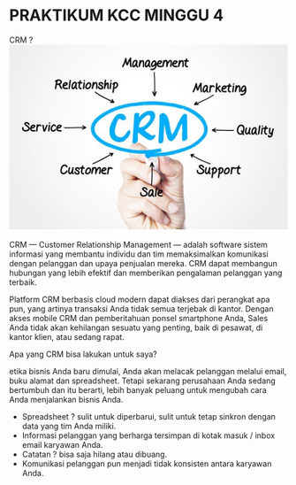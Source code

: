 # PRAKTIKUM KCC MINGGU 4

CRM ?
![alt text](IMG4/crm.PNG)

CRM — Customer Relationship Management — adalah software sistem informasi yang membantu individu dan tim memaksimalkan komunikasi dengan pelanggan dan upaya penjualan mereka. CRM dapat membangun hubungan yang lebih efektif dan memberikan pengalaman pelanggan yang terbaik.

Platform CRM berbasis cloud modern dapat diakses dari perangkat apa pun, yang artinya transaksi Anda tidak semua terjebak di kantor. Dengan akses mobile CRM dan pemberitahuan ponsel smartphone Anda, Sales Anda tidak akan kehilangan sesuatu yang penting, baik di pesawat, di kantor klien, atau sedang rapat.

Apa yang CRM bisa lakukan untuk saya?

etika bisnis Anda baru dimulai, Anda akan melacak pelanggan melalui email, buku alamat dan spreadsheet. Tetapi sekarang perusahaan Anda sedang bertumbuh dan itu berarti, lebih banyak peluang untuk mengubah cara Anda menjalankan bisnis Anda.
- Spreadsheet ? sulit untuk diperbarui, sulit untuk tetap sinkron dengan data yang tim Anda miliki.
- Informasi pelanggan yang berharga tersimpan di kotak masuk / inbox email karyawan Anda.
- Catatan ? bisa saja hilang atau dibuang.
- Komunikasi pelanggan pun menjadi tidak konsisten antara karyawan Anda.

